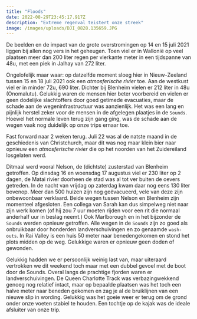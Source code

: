 ```yaml
---
title: "Floods"
date: 2022-08-29T23:45:17.917Z
description: "Extreme regenval teistert onze streek"
image: /images/uploads/DJI_0828.135659.JPG
---
```


De beelden en de impact van de grote overstromingen op 14 en 15 juli 2021 liggen bij allen nog vers in het geheugen. Toen viel er in Wallonië op veel plaatsen meer dan 200 liter regen per vierkante meter in een tijdspanne van 48u, met een piek in Jalhay van 272 liter.

Ongelofelijk maar waar: op datzelfde moment sloeg hier in Nieuw-Zeeland tussen 15 en 18 juli 2021 ook een *atmosferische rivier* toe. Aan de westkust viel er in minder 72u, 690 liter. Dichter bij Blenheim vielen er 212 liter in 48u (Onomalutu). Gelukkig waren de mensen hier beter voorbereid en vielen er geen dodelijke slachtoffers door goed getimede evacuaties, maar de schade aan de wegeninfrastructuur was aanzienlijk. Het was een lang en pijnlijk herstel zeker voor de mensen in de afgelegen plaatjes in de `Sounds`. Hoewel het normale leven terug zijn gang ging, was de schade aan de wegen vaak nog duidelijk op onze trips ernaar toe.

Fast forward naar 2 weken terug. Juli 22 was al de natste maand in de geschiedenis van Christchurch, maar dit was nog maar klein bier naar opnieuw een *atmosferische rivier* die op het noorden van het Zuidereiland losgelaten werd.

Ditmaal werd vooral Nelson, de (dichtste) zusterstad van Blenheim getroffen. Op dinsdag 16 en woensdag 17 augustus viel er 230 liter op 2 dagen, de Matai rivier doorheen de stad was al tot ver buiten de oevers getreden. In de nacht van vrijdag op zaterdag kwam daar nog eens 130 liter bovenop. Meer dan 500 huizen zijn nog geëvacueerd, vele van deze zijn onbewoonbaar verklaard. Beide wegen tussen Nelson en Blenheim zijn momenteel afgesloten. Een collega van Sarah kan dus simpelweg niet naar zijn werk komen (of hij zou 7 uur moeten rijden voor een rit die normaal anderhalf uur in beslag neemt.) Ook Marlborough en in het bijzonder de `Sounds` werden opnieuw getroffen. Alle wegen in de `Sounds` zijn zo goed als onbruikbaar door honderden landverschuivingen en zo genaamde `wash-outs`. In Rai Valley is een huis 50 meter naar benedengekomen en stond het plots midden op de weg. Gelukkige waren er opnieuw geen doden of gewonden.

Gelukkig hadden we er persoonlijk weinig last van, maar uiteraard vertrokken we dit weekend toch maar met een dubbel gevoel met de boot door de Sounds. Overal langs de prachtige fjorden waren er landverschuivingen. De Queen Charlotte Track was verbazingwekkend genoeg nog relatief intact, maar op bepaalde plaatsen was het toch een halve meter naar beneden gekomen en zag je al de bruiklijnen van een nieuwe slip in wording. Gelukkig was het goeie weer er terug om de grond onder onze voeten stabiel te houden. Een tochtje op de kajak was de ideale afsluiter van onze trip.









